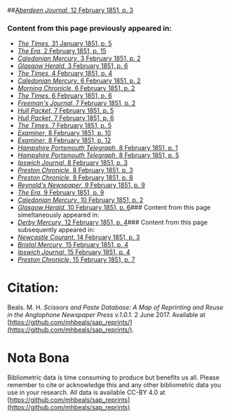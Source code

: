 ##[*Aberdeen Journal*, 12 February 1851, p. 3](https://mhbeals.github.io/sap_html/Aberdeen-Journal/Aberdeen-Journal-12-February-1851-p-3)

### Content from this page previously appeared in:
+ [*The Times*, 31 January 1851, p. 5](https://mhbeals.github.io/sap_html/The-Times/The-Times-31-January-1851-p-5)
+ [*The Era*, 2 February 1851, p. 15](https://mhbeals.github.io/sap_html/The-Era/The-Era-2-February-1851-p-15)
+ [*Caledonian Mercury*, 3 February 1851, p. 2](https://mhbeals.github.io/sap_html/Caledonian-Mercury/Caledonian-Mercury-3-February-1851-p-2)
+ [*Glasgow Herald*, 3 February 1851, p. 6](https://mhbeals.github.io/sap_html/Glasgow-Herald/Glasgow-Herald-3-February-1851-p-6)
+ [*The Times*, 4 February 1851, p. 4](https://mhbeals.github.io/sap_html/The-Times/The-Times-4-February-1851-p-4)
+ [*Caledonian Mercury*, 6 February 1851, p. 2](https://mhbeals.github.io/sap_html/Caledonian-Mercury/Caledonian-Mercury-6-February-1851-p-2)
+ [*Morning Chronicle*, 6 February 1851, p. 2](https://mhbeals.github.io/sap_html/Morning-Chronicle/Morning-Chronicle-6-February-1851-p-2)
+ [*The Times*, 6 February 1851, p. 6](https://mhbeals.github.io/sap_html/The-Times/The-Times-6-February-1851-p-6)
+ [*Freeman's Journal*, 7 February 1851, p. 2](https://mhbeals.github.io/sap_html/Freeman's-Journal/Freeman's-Journal-7-February-1851-p-2)
+ [*Hull Packet*, 7 February 1851, p. 5](https://mhbeals.github.io/sap_html/Hull-Packet/Hull-Packet-7-February-1851-p-5)
+ [*Hull Packet*, 7 February 1851, p. 6](https://mhbeals.github.io/sap_html/Hull-Packet/Hull-Packet-7-February-1851-p-6)
+ [*The Times*, 7 February 1851, p. 5](https://mhbeals.github.io/sap_html/The-Times/The-Times-7-February-1851-p-5)
+ [*Examiner*, 8 February 1851, p. 10](https://mhbeals.github.io/sap_html/Examiner/Examiner-8-February-1851-p-10)
+ [*Examiner*, 8 February 1851, p. 12](https://mhbeals.github.io/sap_html/Examiner/Examiner-8-February-1851-p-12)
+ [*Hampshire Portsmouth Telegraph*, 8 February 1851, p. 1](https://mhbeals.github.io/sap_html/Hampshire-Portsmouth-Telegraph/Hampshire-Portsmouth-Telegraph-8-February-1851-p-1)
+ [*Hampshire Portsmouth Telegraph*, 8 February 1851, p. 5](https://mhbeals.github.io/sap_html/Hampshire-Portsmouth-Telegraph/Hampshire-Portsmouth-Telegraph-8-February-1851-p-5)
+ [*Ipswich Journal*, 8 February 1851, p. 3](https://mhbeals.github.io/sap_html/Ipswich-Journal/Ipswich-Journal-8-February-1851-p-3)
+ [*Preston Chronicle*, 8 February 1851, p. 3](https://mhbeals.github.io/sap_html/Preston-Chronicle/Preston-Chronicle-8-February-1851-p-3)
+ [*Preston Chronicle*, 8 February 1851, p. 8](https://mhbeals.github.io/sap_html/Preston-Chronicle/Preston-Chronicle-8-February-1851-p-8)
+ [*Reynold's Newspaper*, 9 February 1851, p. 9](https://mhbeals.github.io/sap_html/Reynold's-Newspaper/Reynold's-Newspaper-9-February-1851-p-9)
+ [*The Era*, 9 February 1851, p. 9](https://mhbeals.github.io/sap_html/The-Era/The-Era-9-February-1851-p-9)
+ [*Caledonian Mercury*, 10 February 1851, p. 2](https://mhbeals.github.io/sap_html/Caledonian-Mercury/Caledonian-Mercury-10-February-1851-p-2)
+ [*Glasgow Herald*, 10 February 1851, p. 6](https://mhbeals.github.io/sap_html/Glasgow-Herald/Glasgow-Herald-10-February-1851-p-6)### Content from this page simeltaneously appeared in:
+ [*Derby Mercury*, 12 February 1851, p. 4](https://mhbeals.github.io/sap_html/Derby-Mercury/Derby-Mercury-12-February-1851-p-4)### Content from this page subsequently appeared in:
+ [*Newcastle Courant*, 14 February 1851, p. 3](https://mhbeals.github.io/sap_html/Newcastle-Courant/Newcastle-Courant-14-February-1851-p-3)
+ [*Bristol Mercury*, 15 February 1851, p. 4](https://mhbeals.github.io/sap_html/Bristol-Mercury/Bristol-Mercury-15-February-1851-p-4)
+ [*Ipswich Journal*, 15 February 1851, p. 4](https://mhbeals.github.io/sap_html/Ipswich-Journal/Ipswich-Journal-15-February-1851-p-4)
+ [*Preston Chronicle*, 15 February 1851, p. 7](https://mhbeals.github.io/sap_html/Preston-Chronicle/Preston-Chronicle-15-February-1851-p-7)
                    
# Citation: 

Beals. M. H. *Scissors and Paste Database: A Map of Reprinting and Reuse in the Anglophone Newspaper Press v.1.0.1.* 2 June 2017. Available at [https://github.com/mhbeals/sap_reprints/](https://github.com/mhbeals/sap_reprints/). 
                    
# Nota Bona

Bibliometric data is time consuming to produce but benefits us all. Please remember to cite or acknowledge this and any other bibliometric data you use in your research. All data is available CC-BY 4.0 at [https://github.com/mhbeals/sap_reprints](https://github.com/mhbeals/sap_reprints)